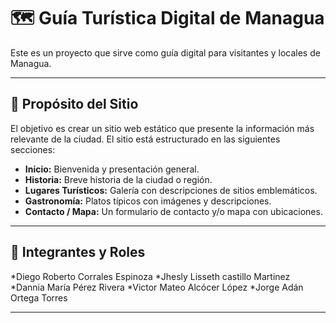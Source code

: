 # 🗺️ Guía Turística Digital de Managua

Este es un proyecto que sirve como guía digital para visitantes y locales de Managua.

---

## 🎯 Propósito del Sitio

El objetivo es crear un sitio web estático que presente la información más relevante de la ciudad. El sitio está estructurado en las siguientes secciones:

* **Inicio:** Bienvenida y presentación general.
* **Historia:** Breve historia de la ciudad o región.
* **Lugares Turísticos:** Galería con descripciones de sitios emblemáticos.
* **Gastronomía:** Platos típicos con imágenes y descripciones.
* **Contacto / Mapa:** Un formulario de contacto y/o mapa con ubicaciones.

---
## 👥 Integrantes y Roles

*Diego Roberto Corrales Espinoza
*Jhesly Lisseth castillo Martinez
*Dannia María Pérez Rivera 
*Victor Mateo Alcócer López
*Jorge Adán Ortega Torres

---

